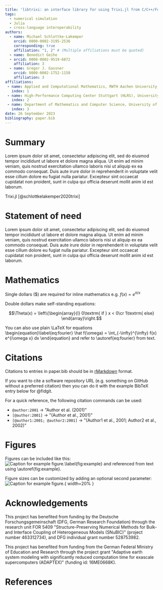 ```yaml
---
title: 'libtrixi: an interface library for using Trixi.jl from C/C++/Fortran'
tags:
  - numerical simulation
  - Julia
  - cross-language interoperability
authors:
  - name: Michael Schlottke-Lakemper
    orcid: 0000-0002-3195-2536
    corresponding: true
    affiliation: "1, 2" # (Multiple affiliations must be quoted)
  - name: Benedict Geihe
  - orcid: 0000-0002-9519-6872
    affiliation: 3
  - name: Gregor J. Gassner
    orcid: 0000-0002-1752-1158
    affiliation: 3
affiliations:
 - name: Applied and Computational Mathematics, RWTH Aachen University, Germany
   index: 1
 - name: High-Performance Computing Center Stuttgart (HLRS), University of Stuttgart, Germany
   index: 2
 - name: Department of Mathematics and Computer Science, University of Cologne, Germany
   index: 3
date: 26 September 2023
bibliography: paper.bib
---
```


# Summary

Lorem ipsum dolor sit amet, consectetur adipiscing elit, sed do eiusmod tempor incididunt ut
labore et dolore magna aliqua. Ut enim ad minim veniam, quis nostrud exercitation ullamco
laboris nisi ut aliquip ex ea commodo consequat. Duis aute irure dolor in reprehenderit in
voluptate velit esse cillum dolore eu fugiat nulla pariatur. Excepteur sint occaecat
cupidatat non proident, sunt in culpa qui officia deserunt mollit anim id est laborum.

Trixi.jl [@schlottkelakemper2020trixi]

# Statement of need

Lorem ipsum dolor sit amet, consectetur adipiscing elit, sed do eiusmod tempor incididunt ut
labore et dolore magna aliqua. Ut enim ad minim veniam, quis nostrud exercitation ullamco
laboris nisi ut aliquip ex ea commodo consequat. Duis aute irure dolor in reprehenderit in
voluptate velit esse cillum dolore eu fugiat nulla pariatur. Excepteur sint occaecat
cupidatat non proident, sunt in culpa qui officia deserunt mollit anim id est laborum.


# Mathematics

Single dollars ($) are required for inline mathematics e.g. $f(x) = e^{\pi/x}$

Double dollars make self-standing equations:

$$\Theta(x) = \left\{\begin{array}{l}
0\textrm{ if } x < 0\cr
1\textrm{ else}
\end{array}\right.$$

You can also use plain \LaTeX for equations
\begin{equation}\label{eq:fourier}
\hat f(\omega) = \int_{-\infty}^{\infty} f(x) e^{i\omega x} dx
\end{equation}
and refer to \autoref{eq:fourier} from text.

# Citations

Citations to entries in paper.bib should be in
[rMarkdown](http://rmarkdown.rstudio.com/authoring_bibliographies_and_citations.html)
format.

If you want to cite a software repository URL (e.g. something on GitHub without a preferred
citation) then you can do it with the example BibTeX entry below for @fidgit.

For a quick reference, the following citation commands can be used:
- `@author:2001`  ->  "Author et al. (2001)"
- `[@author:2001]` -> "(Author et al., 2001)"
- `[@author1:2001; @author2:2001]` -> "(Author1 et al., 2001; Author2 et al., 2002)"

# Figures

Figures can be included like this:
![Caption for example figure.\label{fig:example}](figure.png)
and referenced from text using \autoref{fig:example}.

Figure sizes can be customized by adding an optional second parameter:
![Caption for example figure.](figure.png){ width=20% }

# Acknowledgements

This project has benefited from funding by the Deutsche Forschungsgemeinschaft (DFG, German
Research Foundation) through the research unit FOR 5409 "Structure-Preserving Numerical
Methods for Bulk- and Interface Coupling of Heterogeneous Models (SNuBIC)" (project number
463312734), and DFG individual grant number 528753982.

This project has benefited from funding from the German Federal Ministry of Education and
Research through the project grant "Adaptive earth system modeling with significantly
reduced computation time for exascale supercomputers (ADAPTEX)" (funding id: 16ME0668K).

# References
